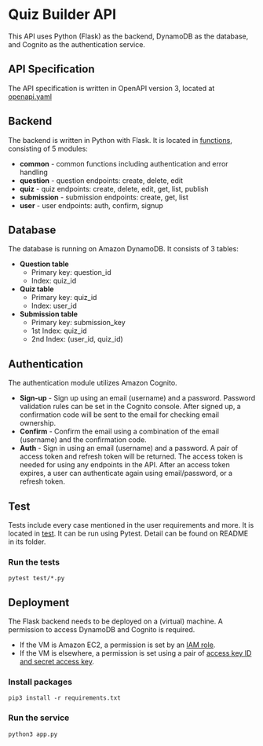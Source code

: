 # Quiz Builder API
This API uses Python (Flask) as the backend, DynamoDB as the database, and Cognito as the authentication service.

## API Specification
The API specification is written in OpenAPI version 3, located at [openapi.yaml](openapi.yaml)

## Backend
The backend is written in Python with Flask. It is located in [functions](functions), consisting of 5 modules:
- **common** - common functions including authentication and error handling
- **question** - question endpoints: create, delete, edit
- **quiz** - quiz endpoints: create, delete, edit, get, list, publish
- **submission** - submission endpoints: create, get, list
- **user** - user endpoints: auth, confirm, signup

## Database
The database is running on Amazon DynamoDB. It consists of 3 tables:
- **Question table**
  - Primary key: question_id
  - Index: quiz_id
- **Quiz table**
  - Primary key: quiz_id
  - Index: user_id
- **Submission table**
  - Primary key: submission_key
  - 1st Index: quiz_id
  - 2nd Index: (user_id, quiz_id)

## Authentication
The authentication module utilizes Amazon Cognito.
- **Sign-up** - Sign up using an email (username) and a password. Password validation rules can be set in the Cognito console. After signed up, a confirmation code will be sent to the email for checking email ownership.
- **Confirm** - Confirm the email using a combination of the email (username) and the confirmation code.
- **Auth** - Sign in using an email (username) and a password. A pair of access token and refresh token will be returned. The access token is needed for using any endpoints in the API. After an access token expires, a user can authenticate again using email/password, or a refresh token.

## Test
Tests include every case mentioned in the user requirements and more. It is located in [test](test). It can be run using Pytest. Detail can be found on README in its folder.
### Run the tests
`pytest test/*.py`

## Deployment
The Flask backend needs to be deployed on a (virtual) machine. A permission to access DynamoDB and Cognito is required.
- If the VM is Amazon EC2, a permission is set by an [IAM role](https://docs.aws.amazon.com/AWSEC2/latest/UserGuide/iam-roles-for-amazon-ec2.html).
- If the VM is elsewhere, a permission is set using a pair of [access key ID and secret access key](https://docs.aws.amazon.com/cli/latest/userguide/cli-configure-quickstart.html).
### Install packages
`pip3 install -r requirements.txt`
### Run the service
`python3 app.py`
